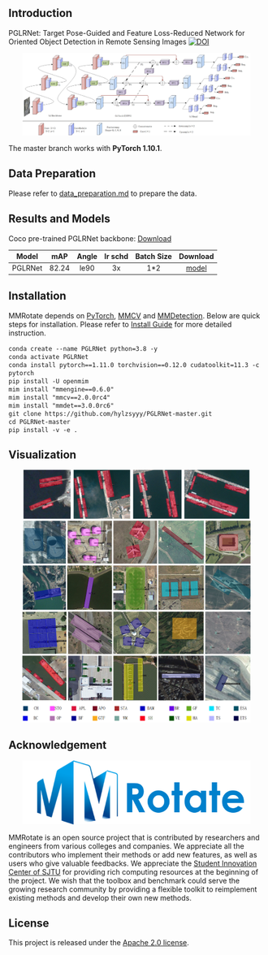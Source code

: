 
<div align="center">


</div>

## Introduction

PGLRNet: Target Pose-Guided and Feature Loss-Reduced Network for Oriented Object Detection in Remote Sensing Images
[![DOI](https://zenodo.org/badge/810631223.svg)](https://zenodo.org/doi/10.5281/zenodo.11522963)

<div align="center">

  <img src="resources/pipline_image.jpg" width="450"/>

</div>

The master branch works with **PyTorch 1.10.1**.

## Data Preparation

Please refer to [data_preparation.md](tools/data/README.md) to prepare the data.

## Results and Models

Coco pre-trained PGLRNet backbone: [Download](https://pan.baidu.com/s/1TON5VEafVVpvzDxrEXBDvQ?pwd=iq75)

|  Model  |  mAP  | Angle | lr schd | Batch Size |                                                                                            Download                                                                                            |
|:-------:|:-----:| :---: |:-------:|:----------:|:----------------------------------------------------------------------------------------------------------------------------------------------------------------------------------------------:|
| PGLRNet | 82.24 | le90  |   3x    |    1\*2    |                            [model](https://pan.baidu.com/s/1P6FkFiW1Eiy-Q-OGK_so3w?pwd=4z1u)                            |

## Installation

MMRotate depends on [PyTorch](https://pytorch.org/), [MMCV](https://github.com/open-mmlab/mmcv) and [MMDetection](https://github.com/open-mmlab/mmdetection).
Below are quick steps for installation.
Please refer to [Install Guide](https://mmrotate.readthedocs.io/en/latest/install.html) for more detailed instruction.

```shell
conda create --name PGLRNet python=3.8 -y
conda activate PGLRNet
conda install pytorch==1.11.0 torchvision==0.12.0 cudatoolkit=11.3 -c pytorch
pip install -U openmim
mim install "mmengine==0.6.0"
mim install "mmcv==2.0.0rc4"
mim install "mmdet==3.0.0rc6"
git clone https://github.com/hylzsyyy/PGLRNet-master.git
cd PGLRNet-master
pip install -v -e .
```


## Visualization

<div align="center">

  <img src="resources/hrsc.png" width="450"/>

</div>

<div align="center">


</div>

<div align="center">

  <img src="resources/dior.png" width="450"/>

</div>

## Acknowledgement
<div align="center">

  <img src="resources/mmrotate-logo.png" width="450"/>

</div>

MMRotate is an open source project that is contributed by researchers and engineers from various colleges and companies. We appreciate all the contributors who implement their methods or add new features, as well as users who give valuable feedbacks. We appreciate the [Student Innovation Center of SJTU](https://www.si.sjtu.edu.cn/) for providing rich computing resources at the beginning of the project. We wish that the toolbox and benchmark could serve the growing research community by providing a flexible toolkit to reimplement existing methods and develop their own new methods.

[//]: # (## Citation)

[//]: # ()
[//]: # (If you use this toolbox or benchmark in your research, please cite this project.)

[//]: # ()
[//]: # (```bibtex)

[//]: # (@inproceedings{zhou2022mmrotate,)

[//]: # (  title   = {MMRotate: A Rotated Object Detection Benchmark using PyTorch},)

[//]: # (  author  = {Zhou, Yue and Yang, Xue and Zhang, Gefan and Wang, Jiabao and Liu, Yanyi and)

[//]: # (             Hou, Liping and Jiang, Xue and Liu, Xingzhao and Yan, Junchi and Lyu, Chengqi and)

[//]: # (             Zhang, Wenwei and Chen, Kai},)

[//]: # (  booktitle={Proceedings of the 30th ACM International Conference on Multimedia},)

[//]: # (  pages = {7331–7334},)

[//]: # (  numpages = {4},)

[//]: # (  year={2022})

[//]: # (})

[//]: # (```)

## License

This project is released under the [Apache 2.0 license](LICENSE).